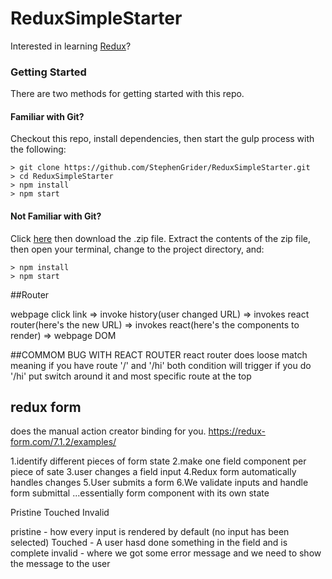 # ReduxSimpleStarter

Interested in learning [Redux](https://www.udemy.com/react-redux/)?

### Getting Started

There are two methods for getting started with this repo.

#### Familiar with Git?

Checkout this repo, install dependencies, then start the gulp process with the following:

```
> git clone https://github.com/StephenGrider/ReduxSimpleStarter.git
> cd ReduxSimpleStarter
> npm install
> npm start
```

#### Not Familiar with Git?

Click [here](https://github.com/StephenGrider/ReactStarter/releases) then download the .zip file. Extract the contents of the zip file, then open your terminal, change to the project directory, and:

```
> npm install
> npm start
```

##Router

webpage click link => invoke history(user changed URL) => invokes react router(here's the new URL) => invokes react(here's the components to render) => webpage DOM

##COMMOM BUG WITH REACT ROUTER
react router does loose match meaning if you have route '/' and '/hi' both condition will trigger if you do '/hi'
put switch around it and most specific route at the top

## redux form

does the manual action creator binding for you.
https://redux-form.com/7.1.2/examples/

1.identify different pieces of form state
2.make one field component per piece of sate
3.user changes a field input
4.Redux form automatically handles changes
5.User submits a form
6.We validate inputs and handle form submittal
...essentially form component with its own state

Pristine Touched Invalid

pristine - how every input is rendered by default (no input has been selected)
Touched - A user hasd done something in the field and is complete
invalid - where we got some error message and we need to show the message to the user
